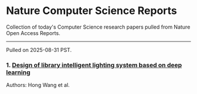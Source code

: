 # Nature Computer Science Reports

Collection of today's Computer Science research papers pulled from Nature Open Access Reports.

---

Pulled on 2025-08-31 PST.

### 1. [Design of library intelligent lighting system based on deep learning](https://www.nature.com/articles/s41598-025-96690-4)

Authors: Hong Wang et al.

